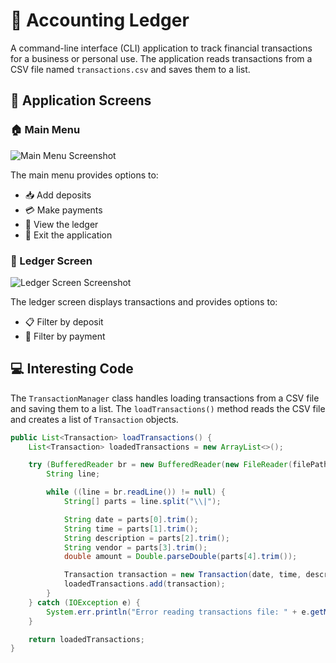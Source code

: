 # 🏦 Accounting Ledger

A command-line interface (CLI) application to track financial transactions for a business or personal use. The application reads transactions from a CSV file named `transactions.csv` and saves them to a list.

## 📸 Application Screens

### 🏠 Main Menu

![Main Menu Screenshot](/Users/leavingwizard/Desktop/MainMenu.png)

The main menu provides options to:

- 📥 Add deposits
- 💳 Make payments
- 📘 View the ledger
- 🚪 Exit the application

### 📖 Ledger Screen

![Ledger Screen Screenshot](/Users/leavingwizard/Desktop/LedgerScreen.png)

The ledger screen displays transactions and provides options to:

- 📋 Filter by deposit
- 💸 Filter by payment

## 💻 Interesting Code

The `TransactionManager` class handles loading transactions from a CSV file and saving them to a list. The `loadTransactions()` method reads the CSV file and creates a list of `Transaction` objects.

```java
public List<Transaction> loadTransactions() {
    List<Transaction> loadedTransactions = new ArrayList<>();

    try (BufferedReader br = new BufferedReader(new FileReader(filePath))) {
        String line;

        while ((line = br.readLine()) != null) {
            String[] parts = line.split("\\|");

            String date = parts[0].trim();
            String time = parts[1].trim();
            String description = parts[2].trim();
            String vendor = parts[3].trim();
            double amount = Double.parseDouble(parts[4].trim());

            Transaction transaction = new Transaction(date, time, description, vendor, amount);
            loadedTransactions.add(transaction);
        }
    } catch (IOException e) {
        System.err.println("Error reading transactions file: " + e.getMessage());
    }

    return loadedTransactions;
}
